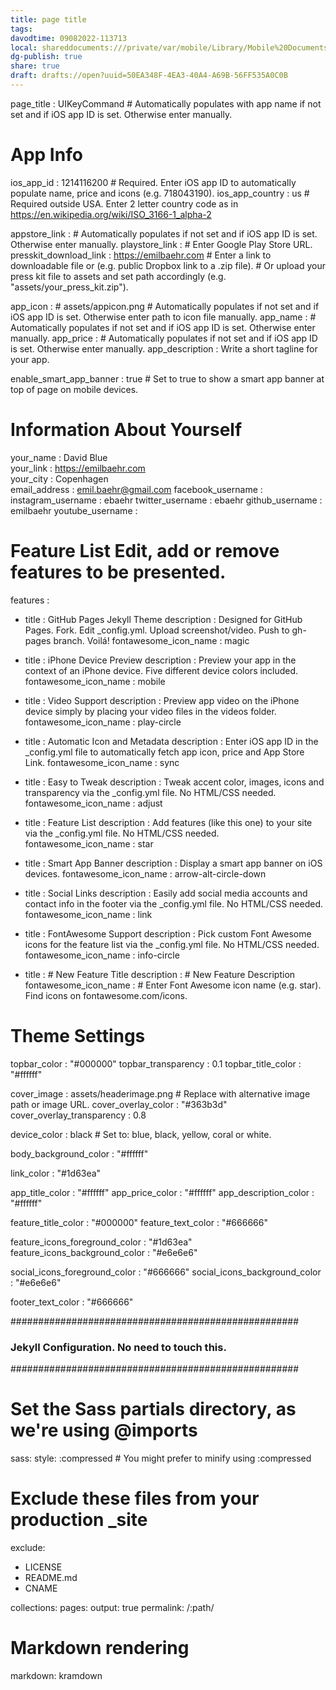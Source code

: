 ```yaml
---
title: page title
tags: 
davodtime: 09082022-113713
local: shareddocuments:///private/var/mobile/Library/Mobile%20Documents/iCloud~md~obsidian/Documents/OBSHIDDIAN/drafts/50EA348F-4EA3-40A4-A69B-56FF535A0C0B.md
dg-publish: true
share: true
draft: drafts://open?uuid=50EA348F-4EA3-40A4-A69B-56FF535A0C0B
---
```

page_title                                : UIKeyCommand                                           # Automatically populates with app name if not set and if iOS app ID is set. Otherwise enter manually.

# App Info
ios_app_id                                : 1214116200                                # Required. Enter iOS app ID to automatically populate name, price and icons (e.g. 718043190).
ios_app_country                           : us                                        # Required outside USA. Enter 2 letter country code as in https://en.wikipedia.org/wiki/ISO_3166-1_alpha-2

appstore_link                             :                                           # Automatically populates if not set and if iOS app ID is set. Otherwise enter manually.
playstore_link                            :                                           # Enter Google Play Store URL.
presskit_download_link                    : https://emilbaehr.com                                          # Enter a link to downloadable file or (e.g. public Dropbox link to a .zip file). 
                                                                                      # Or upload your press kit file to assets and set path accordingly (e.g. "assets/your_press_kit.zip").

app_icon                                  : # assets/appicon.png                      # Automatically populates if not set and if iOS app ID is set.  Otherwise enter path to icon file manually.
app_name                                  :                                           # Automatically populates if not set and if iOS app ID is set.  Otherwise enter manually.
app_price                                 :                                           # Automatically populates if not set and if iOS app ID is set.  Otherwise enter manually.
app_description                           : Write a short tagline for your app.

enable_smart_app_banner                   : true                                      # Set to true to show a smart app banner at top of page on mobile devices.



# Information About Yourself
your_name                                 : David Blue                                
your_link                                 : https://emilbaehr.com                     
your_city                                 : Copenhagen                                
email_address                             : emil.baehr@gmail.com
facebook_username                         :                                           
instagram_username                        : ebaehr
twitter_username                          : ebaehr
github_username                           : emilbaehr
youtube_username                          :



# Feature List                            Edit, add or remove features to be presented.
features                                  :

  - title                                 : GitHub Pages Jekyll Theme
    description                           : Designed for GitHub Pages. Fork. Edit _config.yml. Upload screenshot/video. Push to gh-pages branch. Voilá!
    fontawesome_icon_name                 : magic
    
  - title                                 : iPhone Device Preview
    description                           : Preview your app in the context of an iPhone device. Five different device colors included.
    fontawesome_icon_name                 : mobile

  - title                                 : Video Support
    description                           : Preview app video on the iPhone device simply by placing your video files in the videos folder.
    fontawesome_icon_name                 : play-circle

  - title                                 : Automatic Icon and Metadata
    description                           : Enter iOS app ID in the _config.yml file to automatically fetch app icon, price and App Store Link.
    fontawesome_icon_name                 : sync

  - title                                 : Easy to Tweak
    description                           : Tweak accent color, images, icons and transparency via the _config.yml file. No HTML/CSS needed.
    fontawesome_icon_name                 : adjust
  
  - title                                 : Feature List
    description                           : Add features (like this one) to your site via the _config.yml file. No HTML/CSS needed.
    fontawesome_icon_name                 : star

  - title                                 : Smart App Banner
    description                           : Display a smart app banner on iOS devices.
    fontawesome_icon_name                 : arrow-alt-circle-down

  - title                                 : Social Links
    description                           : Easily add social media accounts and contact info in the footer via the _config.yml file. No HTML/CSS needed.
    fontawesome_icon_name                 : link

  - title                                 : FontAwesome Support
    description                           : Pick custom Font Awesome icons for the feature list via the _config.yml file. No HTML/CSS needed.
    fontawesome_icon_name                 : info-circle

  - title                                 : # New Feature Title
    description                           : # New Feature Description
    fontawesome_icon_name                 : # Enter Font Awesome icon name (e.g. star). Find icons on fontawesome.com/icons.



# Theme Settings
topbar_color                              : "#000000"
topbar_transparency                       : 0.1
topbar_title_color                        : "#ffffff"

cover_image                               : assets/headerimage.png                    # Replace with alternative image path or image URL.
cover_overlay_color                       : "#363b3d"
cover_overlay_transparency                : 0.8

device_color                              : black                                     # Set to: blue, black, yellow, coral or white.

body_background_color                     : "#ffffff"

link_color                                : "#1d63ea"

app_title_color                           : "#ffffff"
app_price_color                           : "#ffffff"
app_description_color                     : "#ffffff"

feature_title_color                       : "#000000"
feature_text_color                        : "#666666"

feature_icons_foreground_color            : "#1d63ea"
feature_icons_background_color            : "#e6e6e6"

social_icons_foreground_color             : "#666666"
social_icons_background_color             : "#e6e6e6"

footer_text_color                         : "#666666"













####################################################
### Jekyll Configuration. No need to touch this. ###
####################################################

# Set the Sass partials directory, as we're using @imports
sass:
  style: :compressed # You might prefer to minify using :compressed

# Exclude these files from your production _site
exclude:
  - LICENSE
  - README.md
  - CNAME

collections:
  pages:
    output: true
    permalink: /:path/

# Markdown rendering
markdown: kramdown
